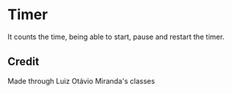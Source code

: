 # Timer
It counts the time, being able to start, pause and restart the timer.

## Credit
Made through Luiz Otávio Miranda's classes
